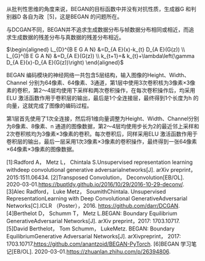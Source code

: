 

<!--
 * @version:
 * @Author:  StevenJokess https://github.com/StevenJokess
 * @Date: 2020-10-07 14:01:35
 * @LastEditors:  StevenJokess https://github.com/StevenJokess
 * @LastEditTime: 2020-12-26 19:25:41
 * @Description:
 * @TODO::
 * @Reference:https://weread.qq.com/web/reader/1503267072043961150720ck861322a025a8613985ec87a
 * https://weread.qq.com/web/reader/1503267072043961150720c
 * https://github.com/znxlwm/pytorch-generative-model-collections
-->



从批判性思维的角度来说，BEGAN的目标函数中并没有对抗性质，生成器G 和判别器D 各自为政［5]，这是BEGAN 的问题所在。

与DCGAN不同，BEGAN并不追求生成数据分布与帧数据分布相同或相近，而追求生成数据的残差分布与真数据的残差分布相近。

$\begin{aligned} L_{D}^{B E G A N} &=D_{A E}(x)-k_{t} D_{A E}(G(z)) \\ L_{G}^{B E G A N} &=D_{A E}(G(z)) \\ k_{t+1}=& k_{t}+\lambda\left(\gamma D_{A E}(x)-D_{A E}(G(z))\right) \end{aligned}$


BEGAN 编码模块的神经网络一共包含5层结构，输入图像的Height、Width、Channel 分别为64像素、64像素、3通道，第1层中使用3次卷积核为3像素×3像素的卷积，第2～4层均使用下采样和两次卷积操作，在每次卷积操作后，均采用ELU 激活函数作用于卷积层的输出，最后是1个全连接层，最终得到1个长度为h 的向量，这就完成了图像的编码过程。

第1层首先使用了1次全连接，然后将1维向量调整为Height、Width、Channel分别为8像素、8像素、n 通道的图像数据，第2～4层均使用步长为2的最近邻上采样和2次卷积核均为3像素×3像素的卷积。每次卷积后，同样采用ELU 激活函数作用于卷积层的输出，最后一层采用1次3像素×3像素的卷积操作，最终得到一张64像素×64像素×3像素的图像数据。


[1]:Radford A， Metz L， Chintala S.Unsupervised representation learning withdeep convolutional generative adversarialnetworks[J]. arXiv preprint， 2015:1511.06434.
[2]Transposed Convolution， Deconvolution[EB/OL]. 2020-03-01.https://buptldy.github.io/2016/10/29/2016-10-29-deconv/.
[3]Alec Radford， Luke Metz， SoumithChintala. Unsupervised RepresentationLearning with Deep Convolutional GenerativeAdversarial Networks[C].ICLR （Poster），2016. https://github.com/darr/DCGAN.
[4]Berthelot D， Schumm T， Metz L.BEGAN: Boundary Equilibrium GenerativeAdversarial Networks[J]. arXiv preprint，2017: 1703.10717.
[5]David Berthelot， Tom Schumm， LukeMetz. BEGAN: Boundary EquilibriumGenerative Adversarial Networks[J]. arXivpreprint， 2017: 1703.10717.https://github.com/anantzoid/BEGAN-PyTorch.
[6]BEGAN 学习笔记[EB/OL]. 2020-03-01.https://zhuanlan.zhihu.com/p/26394806.

[7]: https://github.com/lanpa/BEGAN-pytorch
